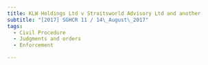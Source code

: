 ```yaml
---
title: KLW Holdings Ltd v Straitsworld Advisory Ltd and another 
subtitle: "[2017] SGHCR 11 / 14\_August\_2017"
tags:
  - Civil Procedure
  - Judgments and orders
  - Enforcement

---
```


